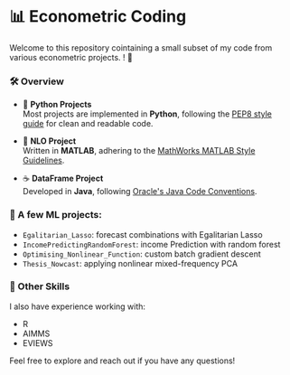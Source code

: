 # 📊 Econometric Coding
Welcome to this repository cointaining a small subset of my code from various econometric projects. ! 🚀

### 🛠️ Overview

- 🐍 **Python Projects**  
  Most projects are implemented in **Python**, following the [PEP8 style guide](https://peps.python.org/pep-0008/) for clean and readable code.

- 🧮 **NLO Project**  
  Written in **MATLAB**, adhering to the [MathWorks MATLAB Style Guidelines](https://www.mathworks.com/matlabcentral/fileexchange/46056-matlab-style-guidelines-2-0).

- ☕ **DataFrame Project**  
  Developed in **Java**, following [Oracle's Java Code Conventions](https://www.oracle.com/java/technologies/javase/codeconventions-contents.html).

### 📁 A few ML projects:
- `Egalitarian_Lasso`: forecast combinations with Egalitarian Lasso
- `IncomePredictingRandomForest`: income Prediction with random forest
- `Optimising_Nonlinear_Function`: custom batch gradient descent
- `Thesis_Nowcast`: applying nonlinear mixed-frequency PCA



### 🔧 Other Skills

I also have experience working with:  
- R  
- AIMMS  
- EVIEWS  

Feel free to explore and reach out if you have any questions! 
